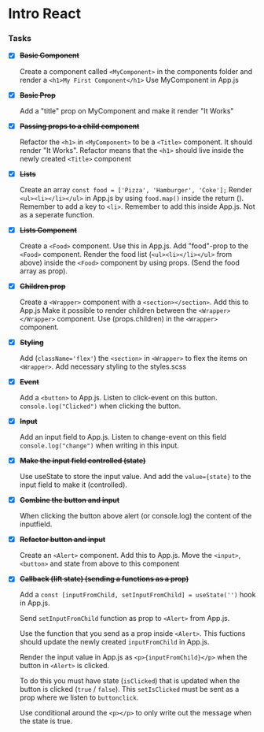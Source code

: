 # Intro React


### Tasks

- [x] ~~**Basic Component**~~

  Create a component called `<MyComponent>` in the components folder and render a `<h1>My First Component</h1>` Use MyComponent in App.js

- [x] ~~**Basic Prop**~~

  Add a "title" prop on MyComponent and make it render "It Works"

- [x] ~~**Passing props to a child component**~~

  Refactor the `<h1>` in `<MyComponent>` to be a `<Title>` component. It should render "It Works". Refactor means that the `<h1>` should live inside the newly created `<Title>` component

- [x] ~~**Lists**~~

  Create an array `const food = ['Pizza', 'Hamburger', 'Coke'];` Render `<ul><li></li></ul>` in App.js by using `food.map()` inside the return (). Remember to add a key to `<li>`. Remember to add this inside App.js. Not as a seperate function.

- [x] ~~**Lists Component**~~

  Create a `<Food>` component. Use this in App.js. Add "food"-prop to the `<Food>` component. Render the food list (`<ul><li></li></ul>` from above) inside the `<Food>` component by using props. (Send the food array as prop).

- [x] ~~**Children prop**~~
  
  Create a `<Wrapper>` component with a `<section></section>`. Add this to App.js
Make it possible to render children between the `<Wrapper></Wrapper>` component. Use (props.children) in the `<Wrapper>` component.

- [x] ~~**Styling**~~
  
  Add (`className='flex'`) the `<section>` in `<Wrapper>` to flex the items on `<Wrapper>`. Add necessary styling to the styles.scss

- [x] ~~**Event**~~
  
  Add a `<button>` to App.js. Listen to click-event on this button. `console.log("Clicked")` when clicking the button.

- [x] ~~**Input**~~
  
  Add an input field to App.js. Listen to change-event on this field `console.log("change")` when writing in this input.

- [x] ~~**Make the input field controlled (state)**~~

  Use useState to store the input value. And add the `value={state}` to the input field to make it (controlled).

- [x] ~~**Combine the button and input**~~

  When clicking the button above alert (or console.log) the content of the inputfield.

- [x] ~~**Refactor button and input**~~

  Create an `<Alert>` component. Add this to App.js. Move the `<input>`, `<button>` and state from above to this component

- [x] ~~**Callback (lift state) (sending a functions as a prop)**~~
  
  Add a `const [inputFromChild, setInputFromChild] = useState('')` hook in App.js.

  Send `setInputFromChild` function as prop to `<Alert>` from App.js.

  Use the function that you send as a prop inside `<Alert>`. This fuctions should update the newly created `inputFromChild` in App.js.

  Render the input value in App.js as `<p>{inputFromChild}</p>` when the button in `<Alert>` is clicked.

  To do this you must have state (`isClicked`) that is updated when the button is clicked (`true` / `false`). This `setIsClicked` must be sent as a prop where we listen to `buttonclick`.

  Use conditional around the `<p></p>` to only write out the message when the state is true.
